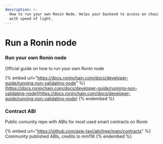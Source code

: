 ```yaml
---
description: >-
  How to run your own Ronin Node. Helps your backend to access on chain data
  with speed of light.
---
```


# Run a Ronin node

###

### Run your own Ronin node

Official guide on how to run your own Ronin node

{% embed url="https://docs.roninchain.com/docs/developer-guide/running-non-validating-node" %}
[https://docs.roninchain.com/docs/developer-guide/running-non-validating-node](https://docs.roninchain.com/docs/developer-guide/running-non-validating-node)
{% endembed %}

### Contract ABI

Public comunity repo with ABIs for most used smart contracts on Ronin

{% embed url="https://github.com/axie-taxi/abi/tree/main/contracts" %}
Community published ABIs, credits to mm116
{% endembed %}

